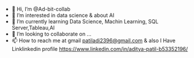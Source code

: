 - 👋 Hi, I’m @Ad-bit-collab
- 👀 I’m interested in data science & about AI 
- 🌱 I’m currently learning  Data Science, Machin Learning, SQL Server,Tableau,AI
- 💞️ I’m looking to collaborate on ...
- 📫 How to reach me at gmail patiladi2396@gmail.com & also I Have Linklinkedin profile https://www.linkedin.com/in/aditya-patil-b53352196/

<!---
Ad-bit-collab/Ad-bit-collab is a ✨ special ✨ repository because its `README.md` (this file) appears on your GitHub profile.
You can click the Preview link to take a look at your changes.
--->
